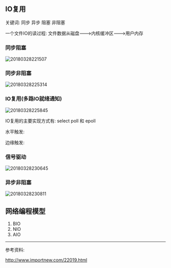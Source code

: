 ## IO复用

关键词: 同步 异步 阻塞 非阻塞

一个文件IO的读过程: 文件数据从磁盘--->内核缓冲区--->用户内存

### 同步阻塞

![20180328221507](https://github.com/fxwfang/note/tree/master/nginx/image/20180328221507.png)



### 同步非阻塞

![20180328225314](https://github.com/fxwfang/note/tree/master/nginx/image/20180328225314.png)

### IO复用(多路IO就绪通知)

![20180328225845](https://github.com/fxwfang/note/tree/master/nginx/image/20180328225845.png)

IO复用的主要实现方式有: select poll 和 epoll

水平触发:

边缘触发:

### 信号驱动

![20180328230645](https://github.com/fxwfang/note/tree/master/nginx/image/20180328230645.png)

### 异步非阻塞

![20180328230811](https://github.com/fxwfang/note/tree/master/nginx/image/20180328230811.png)



## 网络编程模型



1.  BIO
2. NIO
3. AIO



















---

参考资料:

http://www.importnew.com/22019.html

